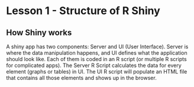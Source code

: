 # Lesson 1 - Structure of R Shiny

## How Shiny works

A shiny app has two components: Server and UI (User Interface). Server is where the data manipulation happens, and UI defines what the application should look like. Each of them is coded in an R script (or multiple R scripts for complicated apps). The Server R Script calculates the data for every element (graphs or tables) in UI. The UI R script will populate an HTML file that contains all those elements and shows up in the browser.
